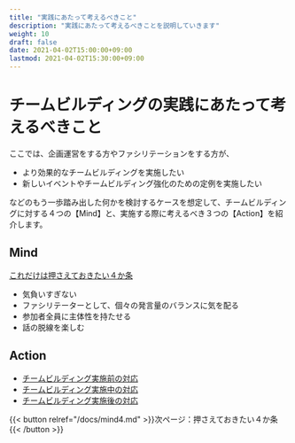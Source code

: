 ```yaml
---
title: "実践にあたって考えるべきこと"
description: "実践にあたって考えるべきことを説明していきます"
weight: 10
draft: false
date: 2021-04-02T15:00:00+09:00
lastmod: 2021-04-02T15:30:00+09:00
---
```


# チームビルディングの実践にあたって考えるべきこと


ここでは、企画運営をする方やファシリテーションをする方が、
- より効果的なチームビルディングを実施したい
- 新しいイベントやチームビルディング強化のための定例を実施したい

などのもう一歩踏み出した何かを検討するケースを想定して、チームビルディングに対する４つの【Mind】と、実施する際に考えるべき３つの【Action】を紹介します。


## Mind

[これだけは押さえておきたい４か条](http://iwashi.co/teambuilding-handbook/docs/mind4/)
- 気負いすぎない
- ファシリテーターとして、個々の発言量のバランスに気を配る
- 参加者全員に主体性を持たせる
- 話の脱線を楽しむ


## Action
- [チームビルディング実施前の対応](http://iwashi.co/teambuilding-handbook/docs/before-implementation/)
- [チームビルディング実施中の対応](http://iwashi.co/teambuilding-handbook/docs/implementation/)
- [チームビルディング実施後の対応](http://iwashi.co/teambuilding-handbook/docs/after-implementation/)


{{< button relref="/docs/mind4.md" >}}次ページ：押さえておきたい４か条{{< /button >}}
